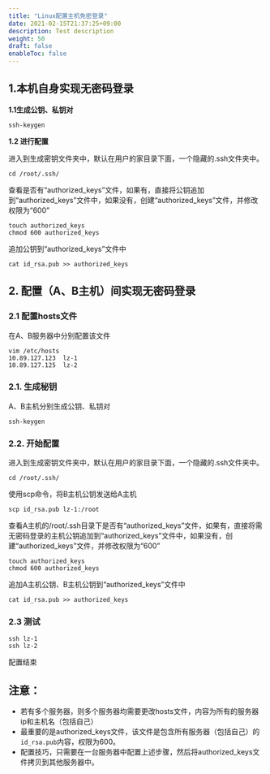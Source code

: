 ```yaml
---
title: "Linux配置主机免密登录"
date: 2021-02-15T21:37:25+09:00
description: Test description
weight: 50
draft: false
enableToc: false
---
```



## 1.本机自身实现无密码登录

**1.1生成公钥、私钥对**

```
ssh-keygen
```

**1.2 进行配置**

进入到生成密钥文件夹中，默认在用户的家目录下面，一个隐藏的.ssh文件夹中。

```
cd /root/.ssh/
```

查看是否有“authorized_keys”文件，如果有，直接将公钥追加到“authorized_keys”文件中，如果没有，创建“authorized_keys”文件，并修改权限为“600”

```
touch authorized_keys
chmod 600 authorized_keys 
```

追加公钥到“authorized_keys”文件中

```
cat id_rsa.pub >> authorized_keys 
```

## 2. 配置（A、B主机）间实现无密码登录

### 2.1 配置hosts文件

在A、B服务器中分别配置该文件

```
vim /etc/hosts
10.89.127.123  lz-1
10.89.127.125  lz-2
```

### 2.1. 生成秘钥

A、B主机分别生成公钥、私钥对

```
ssh-keygen
```

### 2.2. 开始配置

进入到生成密钥文件夹中，默认在用户的家目录下面，一个隐藏的.ssh文件夹中。

```
cd /root/.ssh/
```

使用scp命令，将B主机公钥发送给A主机

```
scp id_rsa.pub lz-1:/root
```

查看A主机的/root/.ssh目录下是否有“authorized_keys”文件，如果有，直接将需无密码登录的主机公钥追加到“authorized_keys”文件中，如果没有，创建“authorized_keys”文件，并修改权限为“600”

```
touch authorized_keys
chmod 600 authorized_keys
```

追加A主机公钥、B主机公钥到“authorized_keys”文件中

```
cat id_rsa.pub >> authorized_keys 
```

### 2.3 测试

```
ssh lz-1
ssh lz-2
```

配置结束

## 注意：

- 若有多个服务器，则多个服务器均需要更改hosts文件，内容为所有的服务器ip和主机名（包括自己）
- 最重要的是authorized_keys文件，该文件是包含所有服务器（包括自己）的`id_rsa.pub`内容，权限为600。
- 配置技巧，只需要在一台服务器中配置上述步骤，然后将authorized_keys文件拷贝到其他服务器中。